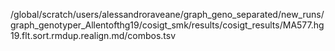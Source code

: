 /global/scratch/users/alessandroraveane/graph_geno_separated/new_runs/graph_genotyper_Allentofthg19/cosigt_smk/results/cosigt_results/MA577.hg19.flt.sort.rmdup.realign.md/combos.tsv